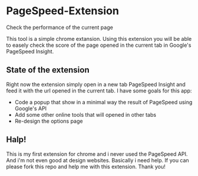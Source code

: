 # PageSpeed-Extension
Check the performance of the current page

This tool is a simple chrome extansion. Using this extension you will be able to easely check the score of the page opened in the current tab in Google's PageSpeed Insight.

## State of the extension
Right now the extension simply open in a new tab PageSpeed Insight and feed it with the url opened in the current tab. I have some goals for this app:
* Code a popup that show in a minimal way the result of PageSpeed using Google's API
* Add some other online tools that will opened in other tabs
* Re-design the options page

## Halp!
This is my first extension for chrome and i never used the PageSpeed API. And i'm not even good at design websites. Basically i need help. If you can please fork this repo and help me with this extension. Thank you!
